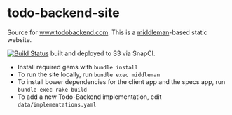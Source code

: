 todo-backend-site
=================

Source for www.todobackend.com. This is a [middleman](https://middlemanapp.com)-based static website. 

[![Build Status](https://snap-ci.com/TodoBackend/todo-backend-site/branch/master/build_image)](https://snap-ci.com/TodoBackend/todo-backend-site/branch/master)
built and deployed to S3 via SnapCI.

- Install required gems with `bundle install`
- To run the site locally, run `bundle exec middleman`
- To install bower dependencies for the client app and the specs app, run `bundle exec rake build`
- To add a new Todo-Backend implementation, edit `data/implementations.yaml`
